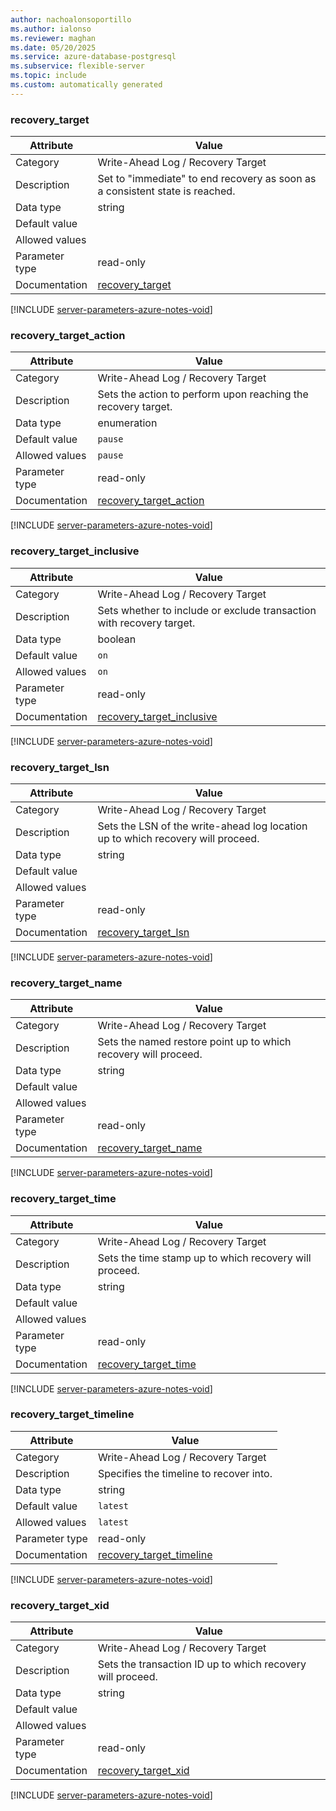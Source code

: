 ```yaml
---
author: nachoalonsoportillo
ms.author: ialonso
ms.reviewer: maghan
ms.date: 05/20/2025
ms.service: azure-database-postgresql
ms.subservice: flexible-server
ms.topic: include
ms.custom: automatically generated
---
```

### recovery_target

| Attribute | Value |
| --- | --- |
| Category | Write-Ahead Log / Recovery Target |
| Description | Set to \"immediate\" to end recovery as soon as a consistent state is reached. |
| Data type | string |
| Default value | |
| Allowed values | |
| Parameter type | read-only |
| Documentation | [recovery_target](https://www.postgresql.org/docs/13/runtime-config-wal.html#GUC-RECOVERY-TARGET) |


[!INCLUDE [server-parameters-azure-notes-void](./server-parameters-azure-notes-void.md)]



### recovery_target_action

| Attribute | Value |
| --- | --- |
| Category | Write-Ahead Log / Recovery Target |
| Description | Sets the action to perform upon reaching the recovery target. |
| Data type | enumeration |
| Default value | `pause` |
| Allowed values | `pause` |
| Parameter type | read-only |
| Documentation | [recovery_target_action](https://www.postgresql.org/docs/13/runtime-config-wal.html#GUC-RECOVERY-TARGET-ACTION) |


[!INCLUDE [server-parameters-azure-notes-void](./server-parameters-azure-notes-void.md)]



### recovery_target_inclusive

| Attribute | Value |
| --- | --- |
| Category | Write-Ahead Log / Recovery Target |
| Description | Sets whether to include or exclude transaction with recovery target. |
| Data type | boolean |
| Default value | `on` |
| Allowed values | `on` |
| Parameter type | read-only |
| Documentation | [recovery_target_inclusive](https://www.postgresql.org/docs/13/runtime-config-wal.html#GUC-RECOVERY-TARGET-INCLUSIVE) |


[!INCLUDE [server-parameters-azure-notes-void](./server-parameters-azure-notes-void.md)]



### recovery_target_lsn

| Attribute | Value |
| --- | --- |
| Category | Write-Ahead Log / Recovery Target |
| Description | Sets the LSN of the write-ahead log location up to which recovery will proceed. |
| Data type | string |
| Default value | |
| Allowed values | |
| Parameter type | read-only |
| Documentation | [recovery_target_lsn](https://www.postgresql.org/docs/13/runtime-config-wal.html#GUC-RECOVERY-TARGET-LSN) |


[!INCLUDE [server-parameters-azure-notes-void](./server-parameters-azure-notes-void.md)]



### recovery_target_name

| Attribute | Value |
| --- | --- |
| Category | Write-Ahead Log / Recovery Target |
| Description | Sets the named restore point up to which recovery will proceed. |
| Data type | string |
| Default value | |
| Allowed values | |
| Parameter type | read-only |
| Documentation | [recovery_target_name](https://www.postgresql.org/docs/13/runtime-config-wal.html#GUC-RECOVERY-TARGET-NAME) |


[!INCLUDE [server-parameters-azure-notes-void](./server-parameters-azure-notes-void.md)]



### recovery_target_time

| Attribute | Value |
| --- | --- |
| Category | Write-Ahead Log / Recovery Target |
| Description | Sets the time stamp up to which recovery will proceed. |
| Data type | string |
| Default value | |
| Allowed values | |
| Parameter type | read-only |
| Documentation | [recovery_target_time](https://www.postgresql.org/docs/13/runtime-config-wal.html#GUC-RECOVERY-TARGET-TIME) |


[!INCLUDE [server-parameters-azure-notes-void](./server-parameters-azure-notes-void.md)]



### recovery_target_timeline

| Attribute | Value |
| --- | --- |
| Category | Write-Ahead Log / Recovery Target |
| Description | Specifies the timeline to recover into. |
| Data type | string |
| Default value | `latest` |
| Allowed values | `latest` |
| Parameter type | read-only |
| Documentation | [recovery_target_timeline](https://www.postgresql.org/docs/13/runtime-config-wal.html#GUC-RECOVERY-TARGET-TIMELINE) |


[!INCLUDE [server-parameters-azure-notes-void](./server-parameters-azure-notes-void.md)]



### recovery_target_xid

| Attribute | Value |
| --- | --- |
| Category | Write-Ahead Log / Recovery Target |
| Description | Sets the transaction ID up to which recovery will proceed. |
| Data type | string |
| Default value | |
| Allowed values | |
| Parameter type | read-only |
| Documentation | [recovery_target_xid](https://www.postgresql.org/docs/13/runtime-config-wal.html#GUC-RECOVERY-TARGET-XID) |


[!INCLUDE [server-parameters-azure-notes-void](./server-parameters-azure-notes-void.md)]



